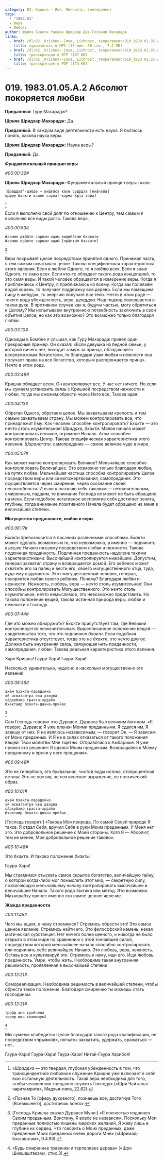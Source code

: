```yaml
---
category: 02. Кришна — Имя, Личность, темперамент
tags:
  - "1983.01"
  - Вера
  - Любовь
author: Шрила Бхакти Ракшак Шридхар Дев-Госвами Махарадж
links:
  - href: /dl/02._Krishna--Imya,_Lichnost,_temperament/019_1983.01.05.A2_SridharMj_Absolyut_pokoryaetsya_lyubvi.mp3
    title: аудиозапись в MP3 (13 мин. 58 сек., 7.1 МБ)
  - href: /dl/02._Krishna--Imya,_Lichnost,_temperament/019_1983.01.05.A2_SridharMj_Absolyut_pokoryaetsya_lyubvi.rtf
    title: транскрипцию в RTF (187 КБ)
  - href: /dl/02._Krishna--Imya,_Lichnost,_temperament/019_1983.01.05.A2_SridharMj_Absolyut_pokoryaetsya_lyubvi.pdf
    title: транскрипцию в PDF (174 КБ)
---
```


# 019. 1983.01.05.A.2 Абсолют покоряется любви

**Преданный:** Гуру Махарадж?

**Шрила Шридхар Махарадж:** Да.

**Преданный:** В каждом виде деятельности есть наука. Я пытаюсь понять, какова наука веры.

**Шрила Шридхар Махарадж:** Наука веры?

**Преданный:** Да.

**Фундаментальный принцип веры**

*#00:00:32#*

**Шрила Шридхар Махарадж:** Фундаментальный принцип веры таков:

    ‘ш́раддха̄’-шабде — виш́ва̄са кахе судр̣д̣ха [ниш́чайа]
    кр̣ш̣н̣е бхакти каиле сарва[-карма кр̣та хайа]
[^_ftn1]

Если я выполняю свой долг по отношению к Центру, тем самым я выполняю все виды долга. Такова вера.

*#00:00:53#*

    йасмин джн̃а̄те сарвам идам виджн̃а̄там бхавати
    йасмин пра̄пте сарвам идам̇ [пра̄птам̇ бхавати]
[^_ftn2]

Вера покрывает целое посредством принятия одного. Принимая часть, я тем самым охватываю целое. Такова специфическая характеристика этого явления. Если я люблю Одного, то я люблю всех. Если я знаю Одного, то знаю всех. Если кто-то обладает такого рода концепцией, то это семя веры. И такой человек обращается в измерение веры. Когда я приближаюсь к Центру, я приближаюсь ко всему. Когда мы поливаем водой корень, то получает поддержку все дерево. Если мы помещаем пищу в желудок, то энергию получает все тело. Нечто в этом роде — такого рода убежденность, вера, *шраддха*. Наш подход совершается в таком духе. В противном случае как я, будучи частью, могу обратиться к Целому? Мы испытываем внутреннюю потребность заключить в свои объятия Целое, но как это возможно? Это возможно только благодаря любви.

*#00:03:10#*

Однажды в Бомбее я слышал, как Гуру Махарадж привел один прекрасный пример. Он сказал: «Если девушка из бедной семьи, у которой ничего нет, выходит замуж за принца, обладающего всевозможным богатством, то благодаря узам любви и нежности она получает права на все богатство, которым распоряжается принц». Нечто в этом роде.

*#00:03:49#*

Кришна обладает всем. Он контролирует все. У нас нет ничего. Но если мы сумеем установить связь с Кришной посредством нежности и любви, тогда мы сможем обрести через Него все. Такова идея.

*#00:04:13#*

Обретая Одного, обретаем целое. Мы захватываем крепость и тем самым захватываем страну. Мы можем контролировать все, что принадлежит Ему. Как человек способен контролировать? *Бхакти* — это нечто столь изумительное! *Шраддха*, *бхакти*. Малое начало может контролировать великое, огромное Начало. Атом способен контролировать Центр. Такова специфическая характеристика этого явления. *Шаранагати*, самопредание — самое великое чудо в мире.

*#00:05:07#*

Как может малое контролировать Великое? Мельчайшее способно контролировать Величайшее. Это возможно только благодаря любви, на путях любви. Мельчайшая частица способна контролировать Целое посредством веры или самопожертвования, самопредания. Это осуществляется через смирение, через осознание своей неспособности. И если я осознаю себя таковым — незначительным, смиренным, падшим, то внимание Господа не может не быть обращено на меня. Если подобное негативное восприятие себя достигает зенита, глубины, тогда внимание позитивного Начала будет обращено на меня в величайшей степени.

**Могущество преданности, любви и веры**

*#00:06:17#*

*Бхакти* превозносится в писаниях различными способами. *Бхакти* может сделать возможным то, что невозможно, а именно — подчинить высшее Начало низшему посредством любви и нежности. Такова подлинная преданность. Подлинная преданность наделена такими характеристиками: Высочайший контролируется нижайшим. Допустим, генерал захватил страну и возвращается домой. Его ребенок может схватить его за палец и вести его, своего могущественного отца, туда, куда ему вздумается. Этот могущественный человек, генерал, покоряется любви своего ребенка. Почему? Благодаря любви и нежности. Нежность, любовь, вера — нечто столь изумительное! Они способны контролировать Могущественного. Это нечто столь изумительное, нечто немыслимое, это невозможно представить. Но таково положение вещей, такова истинная природа веры, любви и нежности к Господу.

*#00:07:44#*

Где это можно обнаружить? *Бхакти* присутствует там, где Великий контролируется незначительным. Вышеописанное положение вещей — свидетельство того, что это подлинное *бхакти*. Если подобная характеристика отсутствует, тогда это не *бхакти*, это нечто другое. Должна быть внутренняя связь, связующая нить преданности, самопредания, любви. Такова реальная характеристика этого явления.

Харе Кришна! Гаура-Хари! Гаура-Хари!

Насколько удивительно, чудесно и насколько могущественно это явление!

*#00:08:36#*

    ахам̇ бхакта-пара̄дхӣно
    хй асватантра ива двиджа
    са̄дхубхир граста-хр̣дайо
    бхактаир бхакта-джана-прийах̣
[^_ftn3]

Сам Господь говорит это Дурвасе. Дурваса был великим йогином. «Я говорю, Дурваса: Я уже пленен Моими преданными. Я сдался им, Я завишу от них. Я не являюсь независимым, — говорит Он, — Я зависим от Моих преданных. И Я не в силах отказаться от такого положения вещей. Твои молитвы Мне тщетны. Отправляйся к Амбарише. Я уже принял это решение: Я сдался Моим преданным. Возвращайся к Моему преданному и проси у него прощения».

*#00:09:49#*

Это не гипербола, это буквальная, чистой воды истина, стопроцентная истина. Это не поэзия, не поэтическое выражение, не поэтический образ.

*#00:10:01#*

    ахам̇ бхакта-пара̄дхӣно
    хй асватантра ива двиджа
    са̄дхубхир граста-хр̣дайо
    бхактаир бхакта-джана-прийах̣

[Господь говорит:] «Такова Моя природа. По самой Своей природе Я таков. Я отдал Себя, вручил Себя в руки Моим преданным. У Меня нет эго. Это добровольное решение с Моей стороны. Хотя Я — Абсолют, тем не менее, Мое добровольное решение таково».

*#00:10:48#*

Это *бхакти*. И таково положение *бхакты*.

Гаура-Хари!

Мы стремимся отыскать самое скрытое богатство, величайшую тайну, о которой когда-либо мог помыслить этот мир, — секретную силу, позволяющую мельчайшему началу контролировать высочайшее и величайшее Начало. Такого рода тактика или метод. Это возможно. Махапрабху принес именно это самое ценное явление.

**Жажда преданности**

*#00:11:45#*

Чего мы ищем, к чему стремимся? Стремись обрести это! Это самое ценное явление. Стремись найти его. Это философский камень, некая магическая субстанция. Нет ничего более ценного, и никогда не было открыто в этом мире по сравнению с этой тончайшей силой, посредством которой мельчайшее начало способно контролировать или подчинять себе величайшее Начало. Это любовь, вера, нежность. Оставь все и культивируй это. Стремись к нему, ищи его. Ищи любовь, преданность. Умри, чтобы жить. Необходима такая внутренняя решимость, проявленная в высочайшей степени.

*#00:13:21#*

Самореализация. Необходима решимость в величайшей степени, чтобы обрести такое положение. Благодаря смирению ты можешь стать господином.

*#00:13:31#*

    тр̣н̣а̄д апи сунӣчена
    тарор ива сахишн̣уна̄
[^_ftn4]

Мы сумеем «победить» Целое благодаря такого рода квалификации, не посредством «прыжков», попыток захватить, удержать, сражаться — нет…

Гаура-Хари! Гаура-Хари! Гаура-Хари! Нитай-Гаура Харибол!



[^_ftn1]: «*Шраддха* — это твердая, глубокая убежденность в том, что трансцендентное любовное служение Кришне уже включает в себя всю остальную деятельность. Такая вера необходима для того, чтобы человек мог преданно служить Господу» («Шри Чайтанья-чаритамрита», Мадхья-лила, 22.62).

[^_ftn2]: «Познав То [сферу духовного], познаешь все; достигнув Того [Всевышнего], достигаешь всего».

[^_ftn3]: [Господь Кришна сказал Дурвасе Муни:] «Я полностью подчинен Своим преданным. Воистину, Я вовсе не независим. Поскольку Мои преданные полностью лишены мирских желаний, Я живу лишь в глубине их сердец. Что говорить о Моих преданных, даже преданные Моих преданных очень дороги Мне» («Шримад-Бхагаватам», 9.4.63).

[^_ftn4]: «Будь смиреннее травинки и терпеливее дерева» («Шри Шикшаштакам», стих 3).

